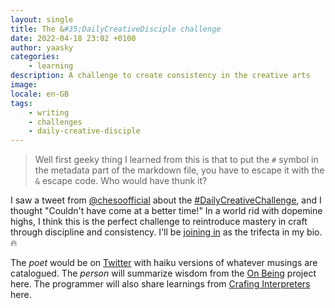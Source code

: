 ```yaml
---
layout: single
title: The &#35;DailyCreativeDisciple challenge
date: 2022-04-18 23:02 +0100
author: yaasky
categories:
    - learning
description: A challenge to create consistency in the creative arts
image:
locale: en-GB
tags:
    - writing
    - challenges
    - daily-creative-disciple
---
```


> Well first geeky thing I learned from this is that to put the `#` symbol in the metadata part of the markdown file, you have to escape it with the `&` escape code. Who would have thunk it?

I saw a tweet from [@chesoofficial](https://twitter.com/ChesoOfficial) about the [#DailyCreativeChallenge](https://twitter.com/ChesoOfficial/status/1515786868952117255), and I thought "Couldn't have come at a better time!" In a world rid with dopemine highs, I think this is the perfect challenge to reintroduce mastery in craft through discipline and consistency. I'll be [joining in](https://twitter.com/Yaasky/status/1516001361732816897) as the trifecta in my bio. 🔥

The _poet_ would be on [Twitter](https://twitter.com/yaasky) with haiku versions of whatever musings are catalogued. The _person_ will summarize wisdom from the [On Being](onbeing.com) project here. The programmer will also share learnings from [Crafing Interpreters](https://craftinginterpreters.com/) here.
